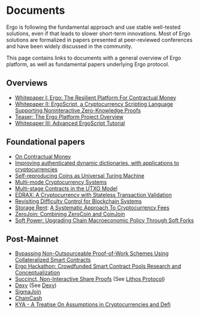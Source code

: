 # Documents

Ergo is following the fundamental approach and use stable well-tested solutions, even if that leads to slower short-term innovations. Most of Ergo solutions are formalized in papers presented at peer-reviewed conferences and have been widely discussed in the community.

This page contains links to documents with a general overview of Ergo platform, as well as fundamental papers underlying Ergo protocol.

## Overviews

- [Whitepaper I: Ergo: The Resilient Platform For Contractual Money](https://ergoplatform.org/docs/whitepaper.pdf)
- [Whitepaper II: ErgoScript, a Cryptocurrency Scripting Language Supporting Noninteractive Zero-Knowledge Proofs](https://ergoplatform.org/docs/ErgoScript.pdf)
- [Teaser: The Ergo Platform Project Overview](https://ergoplatform.org/docs/teaser.pdf)
- [Whitepaper III: Advanced ErgoScript Tutorial](https://ergoplatform.org/docs/AdvancedErgoScriptTutorial.pdf)

## Foundational papers

- [On Contractual Money](https://pdfs.semanticscholar.org/d51b/51fd136b1b74ece7caa6a7cb9c8f74b1b829.pdf)
- [Improving authenticated dynamic dictionaries, with applications to cryptocurrencies](https://eprint.iacr.org/2016/994.pdf)
- [Self-reproducing Coins as Universal Turing Machine](https://arxiv.org/pdf/1806.10116)
- [Multi-mode Cryptocurrency Systems](https://eprint.iacr.org/2018/129.pdf)
- [Multi-stage Contracts in the UTXO Model](https://ergoplatform.org/docs/paper_26.pdf)
- [EDRAX: A Cryptocurrency with Stateless Transaction Validation](https://eprint.iacr.org/2018/968.pdf)
- [Revisiting Difficulty Control for Blockchain Systems](https://eprint.iacr.org/2017/731.pdf)
- [Storage Rent](rent.md): [A Systematic Approach To Cryptocurrency Fees](https://fc18.ifca.ai/bitcoin/papers/bitcoin18-final18.pdf)
- [ZeroJoin: Combining ZeroCoin and CoinJoin](https://eprint.iacr.org/2020/560.pdf)
- [Soft Power: Upgrading Chain Macroeconomic Policy Through Soft Forks](https://eprint.iacr.org/2021/577.pdf)


## Post-Mainnet

- [Bypassing Non-Outsourceable Proof-of-Work Schemes Using Collateralized Smart Contracts](https://eprint.iacr.org/2020/044.pdf)
- [Ergo Hackathon: Crowdfunded Smart Contract Pools Research and Conceptualization](https://eprint.iacr.org/2021/846)
- [Succinct, Non-Interactive Share Proofs](https://docs.ergoplatform.com/events/pdf/SNISP_FINAL_NO_CITATIONS.pdf) (See [Lithos Protocol](lithos.md))
- [Dexy](/assets/pdf/dexy.pdf) (See [Dexy](dexy.md))
- [SigmaJoin](https://github.com/ergoplatform/ergo-jde/blob/main/kiosk/src/test/scala/kiosk/mixer/doc/main.pdf)
- [ChainCash](https://github.com/kushti/chaincash/blob/master/paper/chaincash.pdf)
- [KYA - A Treatise On Assumptions in Cryptocurrencies and Defi](https://github.com/kushti/kya/blob/master/kya.pdf)